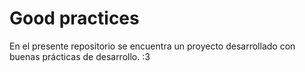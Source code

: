 # Good practices

En el presente repositorio se encuentra un proyecto desarrollado con buenas prácticas de desarrollo. :3
